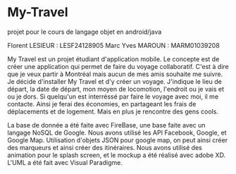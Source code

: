 # My-Travel
projet pour le cours de langage objet en android/java

Florent LESIEUR : LESF24128905
Marc Yves MAROUN : MARM01039208


My Travel est un projet étudiant d'application mobile. Le concepte est de créer une application qui permet de faire du voyage collaboratif.
C'est à dire que je veux partir à Montréal mais aucun de mes amis souhaite me suivre. Je décide d'installer My Travel et d'y créer un voyage. J'indique le lieu de départ, la date de départ, mon moyen de locomotion, l'endroit ou je vais et ou je dors. Si quelqu'un est interréssé par faire le voyage avec moi, il me contacte. Ainsi je ferai des économies, en partageant les frais de déplacements et de logement. Mais en plus je rencontre des gens cools.


La base de donnée a été faite avec FireBase, une base faite avec un langage NoSQL de Google.
Nous avons utilisé les API Facebook, Google, et Google Map.
Utilisation d'objets JSON pour google map, on peut ainsi créer des marqueurs et ainsi créer des itinéraires. 
Nous avons utilisé des animation pour le splash screen, et le mockup a été réalisé avec adobe XD.
L'UML a été fait avec Visual Paradigme.



